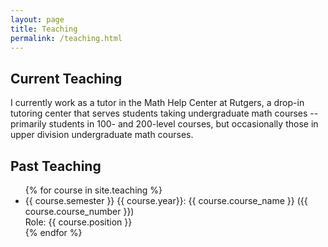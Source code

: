 ```yaml
---
layout: page
title: Teaching
permalink: /teaching.html
---
```

## Current Teaching

I currently work as a tutor in the Math Help Center at Rutgers, a drop-in tutoring center that serves students taking undergraduate math courses -- primarily students in 100- and 200-level courses, but occasionally those in upper division undergraduate math courses.

## Past Teaching
<ul>
	{% for course in site.teaching %}
	<li>
	{{ course.semester }} {{ course.year}}: 
	<!--<a href="{{ site.url }}{{ course.url }}.html">-->
	{{ course.course_name }} ({{ course.course_number }})
	<!--</a>-->
	<br>
	Role: {{ course.position }}
	</li>
	{% endfor %}
</ul>
